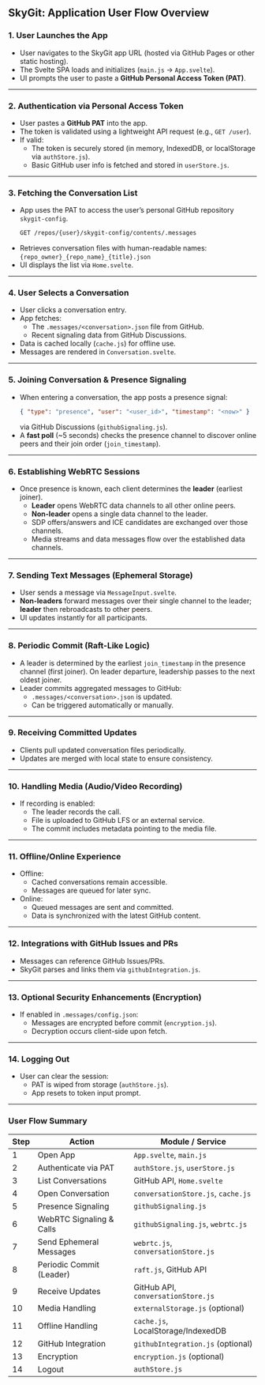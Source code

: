 
## SkyGit: Application User Flow Overview

### **1. User Launches the App**
- User navigates to the SkyGit app URL (hosted via GitHub Pages or other static hosting).
- The Svelte SPA loads and initializes (`main.js` → `App.svelte`).
- UI prompts the user to paste a **GitHub Personal Access Token (PAT)**.

---

### **2. Authentication via Personal Access Token**
- User pastes a **GitHub PAT** into the app.
- The token is validated using a lightweight API request (e.g., `GET /user`).
- If valid:
  - The token is securely stored (in memory, IndexedDB, or localStorage via `authStore.js`).
  - Basic GitHub user info is fetched and stored in `userStore.js`.

---

### **3. Fetching the Conversation List**
- App uses the PAT to access the user’s personal GitHub repository `skygit-config`.
  ```bash
  GET /repos/{user}/skygit-config/contents/.messages
  ```
- Retrieves conversation files with human-readable names: `{repo_owner}_{repo_name}_{title}.json`
- UI displays the list via `Home.svelte`.

---

### **4. User Selects a Conversation**
- User clicks a conversation entry.
- App fetches:
  - The `.messages/<conversation>.json` file from GitHub.
  - Recent signaling data from GitHub Discussions.
- Data is cached locally (`cache.js`) for offline use.
- Messages are rendered in `Conversation.svelte`.

---

### **5. Joining Conversation & Presence Signaling**
- When entering a conversation, the app posts a presence signal:
  ```json
  { "type": "presence", "user": "<user_id>", "timestamp": "<now>" }
  ```
  via GitHub Discussions (`githubSignaling.js`).
- A **fast poll** (~5 seconds) checks the presence channel to discover online peers and their join order (`join_timestamp`).

---

### **6. Establishing WebRTC Sessions**
- Once presence is known, each client determines the **leader** (earliest joiner).
  - **Leader** opens WebRTC data channels to all other online peers.
  - **Non-leader** opens a single data channel to the leader.
  - SDP offers/answers and ICE candidates are exchanged over those channels.
  - Media streams and data messages flow over the established data channels.

---

### **7. Sending Text Messages (Ephemeral Storage)**
- User sends a message via `MessageInput.svelte`.
- **Non-leaders** forward messages over their single channel to the leader; **leader** then rebroadcasts to other peers.
- UI updates instantly for all participants.

---

### **8. Periodic Commit (Raft-Like Logic)**
- A leader is determined by the earliest `join_timestamp` in the presence channel (first joiner).  On leader departure, leadership passes to the next oldest joiner.
- Leader commits aggregated messages to GitHub:
  - `.messages/<conversation>.json` is updated.
  - Can be triggered automatically or manually.

---

### **9. Receiving Committed Updates**
- Clients pull updated conversation files periodically.
- Updates are merged with local state to ensure consistency.

---

### **10. Handling Media (Audio/Video Recording)**
- If recording is enabled:
  - The leader records the call.
  - File is uploaded to GitHub LFS or an external service.
  - The commit includes metadata pointing to the media file.

---

### **11. Offline/Online Experience**
- Offline:
  - Cached conversations remain accessible.
  - Messages are queued for later sync.
- Online:
  - Queued messages are sent and committed.
  - Data is synchronized with the latest GitHub content.

---

### **12. Integrations with GitHub Issues and PRs**
- Messages can reference GitHub Issues/PRs.
- SkyGit parses and links them via `githubIntegration.js`.

---

### **13. Optional Security Enhancements (Encryption)**
- If enabled in `.messages/config.json`:
  - Messages are encrypted before commit (`encryption.js`).
  - Decryption occurs client-side upon fetch.

---

### **14. Logging Out**
- User can clear the session:
  - PAT is wiped from storage (`authStore.js`).
  - App resets to token input prompt.

---

### **User Flow Summary**

| Step | Action                      | Module / Service                     |
|------|-----------------------------|--------------------------------------|
| 1    | Open App                    | `App.svelte`, `main.js`              |
| 2    | Authenticate via PAT        | `authStore.js`, `userStore.js`       |
| 3    | List Conversations          | GitHub API, `Home.svelte`            |
| 4    | Open Conversation           | `conversationStore.js`, `cache.js`   |
| 5    | Presence Signaling          | `githubSignaling.js`                 |
| 6    | WebRTC Signaling & Calls    | `githubSignaling.js`, `webrtc.js`    |
| 7    | Send Ephemeral Messages     | `webrtc.js`, `conversationStore.js`  |
| 8    | Periodic Commit (Leader)    | `raft.js`, GitHub API                |
| 9    | Receive Updates             | GitHub API, `conversationStore.js`   |
| 10   | Media Handling              | `externalStorage.js` (optional)      |
| 11   | Offline Handling            | `cache.js`, LocalStorage/IndexedDB   |
| 12   | GitHub Integration          | `githubIntegration.js` (optional)    |
| 13   | Encryption                  | `encryption.js` (optional)           |
| 14   | Logout                      | `authStore.js`                       |

